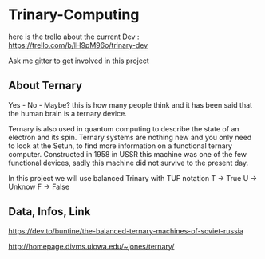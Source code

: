 # Trinary-Computing

here is the trello about the current Dev : https://trello.com/b/lH9pM96o/trinary-dev

Ask me gitter to get involved in this project

## About Ternary
Yes - No - Maybe? this is how many people think and it has been said that the human brain is a ternary device. 

Ternary is also used in quantum computing to describe the state of an electron and its spin. 
Ternary systems are nothing new and you only need to look at the Setun, to find more information on a functional ternary computer. Constructed in 1958 in USSR this machine was one of the few functional devices, sadly this machine did not survive to the present day.


In this project we will use balanced Trinary with TUF notation
T -> True
U -> Unknow
F -> False


## Data, Infos, Link
https://dev.to/buntine/the-balanced-ternary-machines-of-soviet-russia

http://homepage.divms.uiowa.edu/~jones/ternary/
